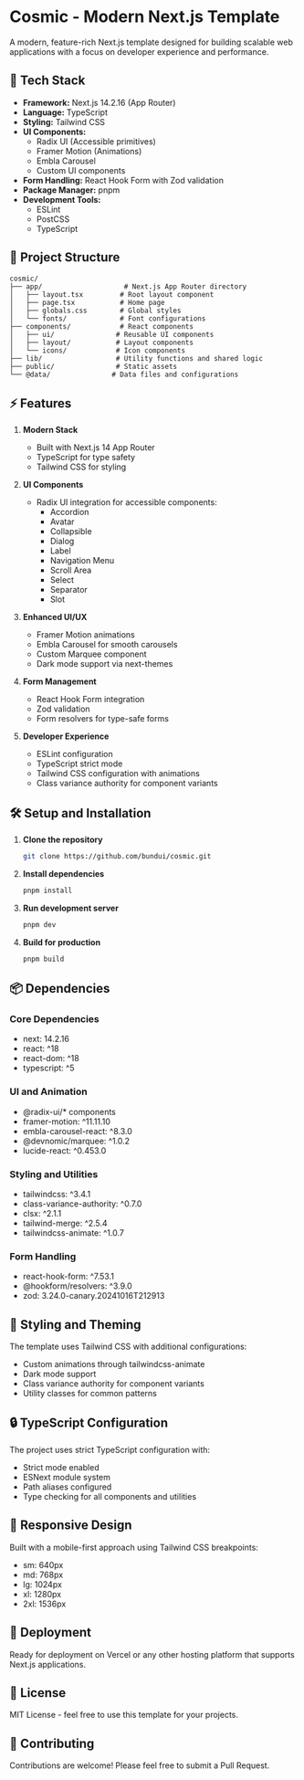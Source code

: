 # Cosmic - Modern Next.js Template

A modern, feature-rich Next.js template designed for building scalable web applications with a focus on developer experience and performance.

## 🚀 Tech Stack

- **Framework:** Next.js 14.2.16 (App Router)
- **Language:** TypeScript
- **Styling:** Tailwind CSS
- **UI Components:** 
  - Radix UI (Accessible primitives)
  - Framer Motion (Animations)
  - Embla Carousel
  - Custom UI components
- **Form Handling:** React Hook Form with Zod validation
- **Package Manager:** pnpm
- **Development Tools:**
  - ESLint
  - PostCSS
  - TypeScript

## 📁 Project Structure

```
cosmic/
├── app/                    # Next.js App Router directory
│   ├── layout.tsx         # Root layout component
│   ├── page.tsx           # Home page
│   ├── globals.css        # Global styles
│   └── fonts/             # Font configurations
├── components/            # React components
│   ├── ui/               # Reusable UI components
│   ├── layout/           # Layout components
│   └── icons/            # Icon components
├── lib/                  # Utility functions and shared logic
├── public/               # Static assets
└── @data/               # Data files and configurations
```

## ⚡ Features

1. **Modern Stack**
   - Built with Next.js 14 App Router
   - TypeScript for type safety
   - Tailwind CSS for styling

2. **UI Components**
   - Radix UI integration for accessible components:
     - Accordion
     - Avatar
     - Collapsible
     - Dialog
     - Label
     - Navigation Menu
     - Scroll Area
     - Select
     - Separator
     - Slot

3. **Enhanced UI/UX**
   - Framer Motion animations
   - Embla Carousel for smooth carousels
   - Custom Marquee component
   - Dark mode support via next-themes

4. **Form Management**
   - React Hook Form integration
   - Zod validation
   - Form resolvers for type-safe forms

5. **Developer Experience**
   - ESLint configuration
   - TypeScript strict mode
   - Tailwind CSS configuration with animations
   - Class variance authority for component variants

## 🛠️ Setup and Installation

1. **Clone the repository**
   ```bash
   git clone https://github.com/bundui/cosmic.git
   ```

2. **Install dependencies**
   ```bash
   pnpm install
   ```

3. **Run development server**
   ```bash
   pnpm dev
   ```

4. **Build for production**
   ```bash
   pnpm build
   ```

## 📦 Dependencies

### Core Dependencies
- next: 14.2.16
- react: ^18
- react-dom: ^18
- typescript: ^5

### UI and Animation
- @radix-ui/* components
- framer-motion: ^11.11.10
- embla-carousel-react: ^8.3.0
- @devnomic/marquee: ^1.0.2
- lucide-react: ^0.453.0

### Styling and Utilities
- tailwindcss: ^3.4.1
- class-variance-authority: ^0.7.0
- clsx: ^2.1.1
- tailwind-merge: ^2.5.4
- tailwindcss-animate: ^1.0.7

### Form Handling
- react-hook-form: ^7.53.1
- @hookform/resolvers: ^3.9.0
- zod: 3.24.0-canary.20241016T212913

## 🎨 Styling and Theming

The template uses Tailwind CSS with additional configurations:
- Custom animations through tailwindcss-animate
- Dark mode support
- Class variance authority for component variants
- Utility classes for common patterns

## 🔒 TypeScript Configuration

The project uses strict TypeScript configuration with:
- Strict mode enabled
- ESNext module system
- Path aliases configured
- Type checking for all components and utilities

## 📱 Responsive Design

Built with a mobile-first approach using Tailwind CSS breakpoints:
- sm: 640px
- md: 768px
- lg: 1024px
- xl: 1280px
- 2xl: 1536px

## 🚀 Deployment

Ready for deployment on Vercel or any other hosting platform that supports Next.js applications.

## 📄 License

MIT License - feel free to use this template for your projects.

## 🤝 Contributing

Contributions are welcome! Please feel free to submit a Pull Request. 
